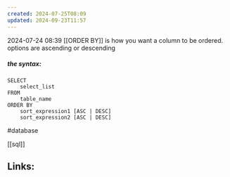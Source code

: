 ```yaml
---
created: 2024-07-25T08:09
updated: 2024-09-23T11:57
---
```

2024-07-24 08:39
[[ORDER BY]] is how you want a column to be ordered. options are ascending or descending 

##### the syntax: 
```
SELECT 
	select_list
FROM 
	table_name
ORDER BY
	sort_expression1 [ASC | DESC]
	sort_expression2 [ASC | DESC]
```

#database 

[[sql]]
## Links:



